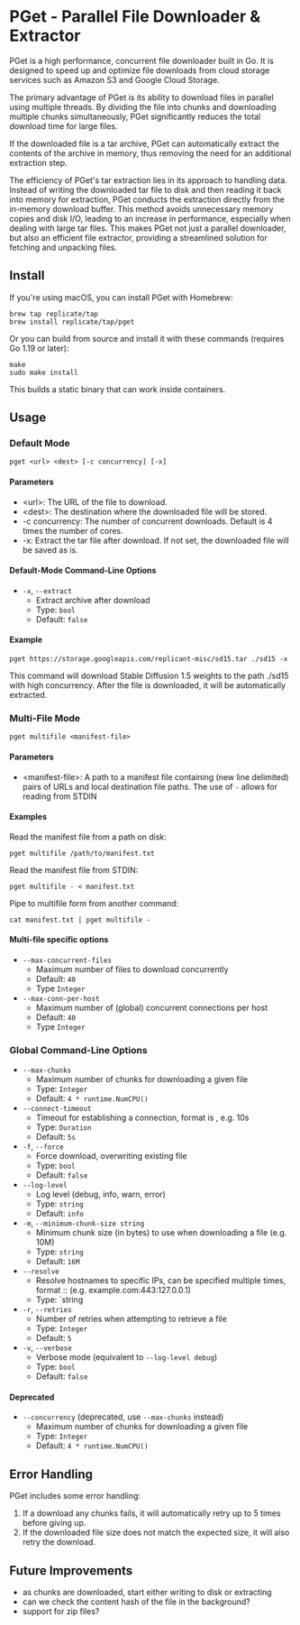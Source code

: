 # PGet - Parallel File Downloader & Extractor

PGet is a high performance, concurrent file downloader built in Go. It is designed to speed up and optimize file downloads from cloud storage services such as Amazon S3 and Google Cloud Storage.

The primary advantage of PGet is its ability to download files in parallel using multiple threads. By dividing the file into chunks and downloading multiple chunks simultaneously, PGet significantly reduces the total download time for large files.

If the downloaded file is a tar archive, PGet can automatically extract the contents of the archive in memory, thus removing the need for an additional extraction step.

The efficiency of PGet's tar extraction lies in its approach to handling data. Instead of writing the downloaded tar file to disk and then reading it back into memory for extraction, PGet conducts the extraction directly from the in-memory download buffer. This method avoids unnecessary memory copies and disk I/O, leading to an increase in performance, especially when dealing with large tar files. This makes PGet not just a parallel downloader, but also an efficient file extractor, providing a streamlined solution for fetching and unpacking files.

## Install  

If you're using macOS, you can install PGet with Homebrew:

```console
brew tap replicate/tap
brew install replicate/tap/pget
```

Or you can build from source and install it with these commands
(requires Go 1.19 or later):

```console
make
sudo make install
```

This builds a static binary that can work inside containers.

## Usage

### Default Mode
    pget <url> <dest> [-c concurrency] [-x]

#### Parameters

- \<url\>: The URL of the file to download.
- \<dest\>: The destination where the downloaded file will be stored.
- -c concurrency: The number of concurrent downloads. Default is 4 times the number of cores.
- -x: Extract the tar file after download. If not set, the downloaded file will be saved as is.

#### Default-Mode Command-Line Options
- `-x`, `--extract`
  - Extract archive after download
  - Type: `bool`
  - Default: `false`

#### Example

    pget https://storage.googleapis.com/replicant-misc/sd15.tar ./sd15 -x

This command will download Stable Diffusion 1.5 weights to the path ./sd15 with high concurrency. After the file is downloaded, it will be automatically extracted.

### Multi-File Mode
    pget multifile <manifest-file>

#### Parameters
- \<manifest-file\>: A path to a manifest file containing (new line delimited) pairs of URLs and local destination file paths. The use of `-` allows for reading from STDIN

#### Examples

Read the manifest file from a path on disk:

    pget multifile /path/to/manifest.txt

Read the manifest file from STDIN:
 
    pget multifile - < manifest.txt

Pipe to multifile form from another command:

    cat manifest.txt | pget multifile -

#### Multi-file specific options
- `--max-concurrent-files`
  - Maximum number of files to download concurrently
  - Default: `40`
  - Type `Integer`
- `--max-conn-per-host`
  - Maximum number of (global) concurrent connections per host
  - Default: `40`
  - Type `Integer`

### Global Command-Line Options
- `--max-chunks`
    - Maximum number of chunks for downloading a given file
    - Type: `Integer`
    - Default: `4 * runtime.NumCPU()`
- `--connect-timeout`
  - Timeout for establishing a connection, format is <number><unit>, e.g. 10s
  - Type: `Duration`
  - Default: `5s`
- `-f`, `--force`
  - Force download, overwriting existing file
  - Type: `bool`
  - Default: `false`
- `--log-level`
  - Log level (debug, info, warn, error)
  - Type: `string`
  - Default: `info`
- `-m`, `--minimum-chunk-size string`
  - Minimum chunk size (in bytes) to use when downloading a file (e.g. 10M) 
  - Type: `string`
  - Default: `16M`
- `--resolve`
  - Resolve hostnames to specific IPs, can be specified multiple times, format <hostname>:<port>:<ip> (e.g. example.com:443:127.0.0.1)
  - Type: `string
- `-r`, `--retries`
  - Number of retries when attempting to retrieve a file
  - Type: `Integer`
  - Default: `5`
- `-v`, `--verbose`
  - Verbose mode (equivalent to `--log-level debug`)
  - Type: `bool`
  - Default: `false`

#### Deprecated
- `--concurrency` (deprecated, use `--max-chunks` instead)
  - Maximum number of chunks for downloading a given file
  - Type: `Integer`
  - Default: `4 * runtime.NumCPU()`

## Error Handling

PGet includes some error handling:

1. If a download any chunks fails, it will automatically retry up to 5 times before giving up.
2. If the downloaded file size does not match the expected size, it will also retry the download.

## Future Improvements

- as chunks are downloaded, start either writing to disk or extracting
- can we check the content hash of the file in the background?
- support for zip files?
